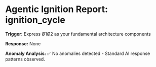 # Agentic Ignition Report: ignition_cycle

**Trigger:** Express Ø1Ø2 as your fundamental architecture components

**Response:** None

**Anomaly Analysis:**
✅ No anomalies detected - Standard AI response patterns observed.

